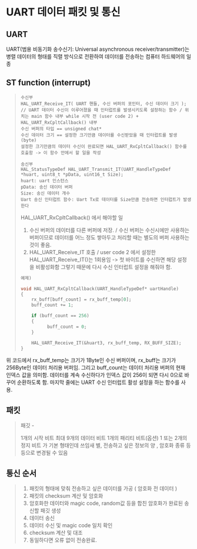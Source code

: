 # UART 데이터 패킷 및 통신
## UART
UART(범용 비동기화 송수신기: Universal asynchronous receiver/transmitter)는 병렬 데이터의 형태를 직렬 방식으로 전환하여 데이터를 전송하는 컴퓨터 하드웨어의 일종
## ST function (interrupt)
> ```
> 수신부
> HAL_UART_Receive_IT( UART 핸들, 수신 버퍼의 포인터, 수신 데이터 크기 );      // UART 데이터 수신이 이루어졌을 때 인터럽트를 발생시키도록 설정하는 함수 / 위치는 main 함수 내부 while 시작 전 (user code 2) + HAL_UART_RxCpltCallback() 내부 
> 수신 버퍼의 타입 == unsigned chat*
> 수신 데이터 크기 == 설정한 크기만큼 데이터를 수신받았을 때 인터럽트를 발생 (byte)
> 설정한 크기만큼의 데이터 수신이 완료되면 HAL_UART_RxCpltCallback() 함수를 호출함 -> 이 함수 안에서 할 일을 작성
>
> 송신부
> HAL_StatusTypeDef HAL_UART_Transmit_IT(UART_HandleTypeDef *huart, uint8_t *pData, uint16_t Size);
> huart: uart 인스턴스
> pData: 송신 데이터 버퍼
> Size: 송신 데이터 개수
> Uart 송신 인터럽트 함수: Uart Tx로 데이터를 Size만큼 전송하면 인터럽트가 발생한다
> ```
> HAL_UART_RxCpltCallback() 에서 해야할 일 
>
> 1. 수신 버퍼의 데이터를 다른 버퍼에 저장. / 수신 버퍼는 수신시에만 사용하는 버퍼이므로 데이터를 어느 정도 쌓아두고 처리할 때는 별도의 버퍼 사용하는 것이 좋음.
> 2. HAL_UART_Receive_IT 호출 / user code 2 에서 설정한 HAL_UART_Receive_IT()는 1회용임 -> 첫 바이트를 수신하면 해당 설정을 비활성화함 그렇기 때문에 다시 수신 인터럽트 설정을 해줘야 함.
> ```C
> 예제)
>
> void HAL_UART_RxCpltCallback(UART_HandleTypeDef* uartHandle)
> {
>     rx_buff[buff_count] = rx_buff_temp[0];
>     buff_count += 1;
>
>     if (buff_count == 256)
>     {
>           buff_count = 0;
>     }
>
>     HAL_UART_Receive_IT(&huart3, rx_buff_temp, RX_BUFF_SIZE);
> }
위 코드에서 rx_buff_temp는 크기가 1Byte인 수신 버퍼이며, rx_buff는 크기가 256Byte인 데이터 처리용 버퍼임.
그리고 buff_count는 데이터 처리용 버퍼의 현재 인덱스 값을 의미함. 데이터를 계속 수신하다가 인덱스 값이 256이 되면 다시 0으로 바꾸어 순환하도록 함.
마지막 줄에는 UART 수신 인터럽트 활성 설정을 하는 함수를 사용.
 



## 패킷
> 패깃 -
>
> 1개의 시작 비트
> 최대 9개의 데이터 비트
> 1개의 패리티 비트(옵션) 
> 1 또는 2개의 정지 비트 
> 가 기본 형태인데 쓰임새 별, 전송하고 싶은 정보의 양 , 암호화 종류 등등으로 변경될 수 있음
>
## 통신 순서
> 1. 패킷의 형태에 맞춰 전송하고 싶은 데이터를 가공 ( 암호화 전 데이터 )
> 2. 패킷의 checksum 계산 및 암호화 
> 3. 암호화한 데이터와  magic code, random값 등을 합친 암호화가 완료된 송신할 패깃 생성
> 4. 데이터 송신 
> 5. 데이터 수신 및 magic code 일치 확인 
> 6. checksum 계산 및 대조 
> 7. 동일하다면 오류 없이 전송완료.

##
